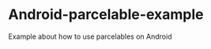 Android-parcelable-example
==========================

Example about how to use parcelables on Android
